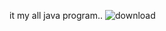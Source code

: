 it my all java program..
![download](https://github.com/NikeshKumar533/Java-Program/assets/132355171/11424335-5e28-451d-991f-661a1da4ee99)
